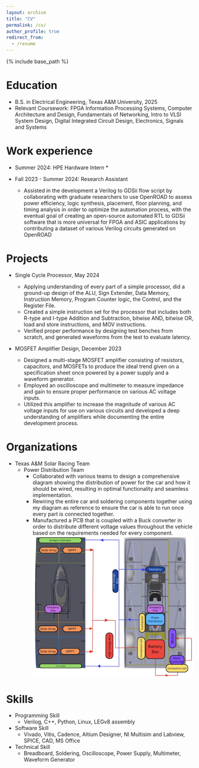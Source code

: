 ```yaml
---
layout: archive
title: "CV"
permalink: /cv/
author_profile: true
redirect_from:
  - /resume
---
```


{% include base_path %}

Education
======
* B.S. in Electrical Engineering, Texas A&M University, 2025
* Relevant Coursework: FPGA Information Processing Systems, Computer Architecture and Design, Fundamentals of Networking, Intro to VLSI System Design, Digital Integrated Circuit Design, Electronics, Signals and Systems
  
Work experience
======
* Summer 2024: HPE Hardware Intern
  * 

* Fall 2023 - Summer 2024: Research Assistant
  * Assisted in the development a Verilog to GDSii flow script by collaborating with graduate researchers to use OpenROAD to assess power efficiency, logic synthesis, placement, floor planning, and timing analysis in order to optimize the automation process, with the eventual goal of creating an open-source automated RTL to GDSii software that is more universal for FPGA and ASIC applications by contributing a dataset of various Verilog circuits generated on OpenROAD

Projects
======
* Single Cycle Processor, May 2024
    * Applying understanding of every part of a simple processor, did a ground-up design of the ALU, Sign Extender, Data Memory, Instruction Memory, Program Counter logic, the Control, and the Register File.
    * Created a simple instruction set for the processor that includes both R-type and I-type Addition and Subtraction, bitwise AND, bitwise OR, load and store instructions, and MOV instructions.
    * Verified proper performance by designing test benches from scratch, and generated waveforms from the test to evaluate latency.

* MOSFET Amplifier Design, December 2023
    * Designed a multi-stage MOSFET amplifier consisting of resistors, capacitors, and MOSFETs to produce the ideal trend given on a specification sheet once powered by a power supply and a waveform generator.
    * Employed an oscilloscope and multimeter to measure impedance and gain to ensure proper performance on various AC voltage inputs. 
    * Utilized this amplifier to increase the magnitude of various AC voltage inputs for use on various circuits and developed a deep understanding of amplifiers while documenting the entire development process.


Organizations
======
* Texas A&M Solar Racing Team
    * Power Distribution Team
      * Collaborated with various teams to design a comprehensive diagram showing the distribution of power for the car and how it should be wired, resulting in optimal functionality and seamless implementation.
      * Rewiring the entire car and soldering components together using my diagram as reference to ensure the car is able to run once every part is connected together.
      * Manufactured a PCB that is coupled with a Buck converter in order to distribute different voltage values throughout the vehicle based on the requirements needed for every component.
        <br/><img src = '/images/CarDiagram.jpg'>


Skills
======
* Programming Skill
  * Verilog, C++, Python, Linux, LEGv8 assembly
* Software Skill
  * Vivado, Vitis, Cadence, Altium Designer, NI Multisim and Labview, SPICE, CAD, MS Office
* Technical Skill
  * Breadboard, Soldering, Oscilloscope, Power Supply, Multimeter, Waveform Generator

  

